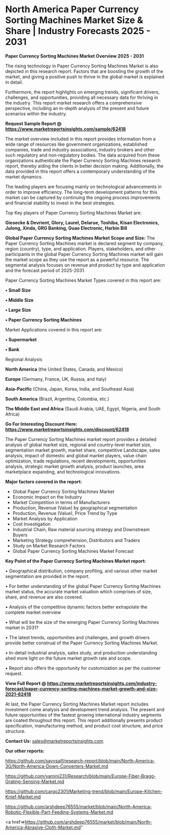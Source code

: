 # North America Paper Currency Sorting Machines Market Size & Share | Industry Forecasts 2025 - 2031

<Strong> Paper Currency Sorting Machines Market Overview 2025 - 2031</strong>

The rising technology in Paper Currency Sorting Machines Market is also depicted in this research report. Factors that are boosting the growth of the market, and giving a positive push to thrive in the global market is explained in detail.

Furthermore, the report highlights on emerging trends, significant drivers, challenges, and opportunities, providing all necessary data for thriving in the industry. This report market research offers a comprehensive perspective, including an in-depth analysis of the present and future scenarios within the industry.

<strong>Request Sample Report @ <a href=https://www.marketreportsinsights.com/sample/62418>https://www.marketreportsinsights.com/sample/62418</a></strong>

The market overview included in this report provides information from a wide range of resources like government organizations, established companies, trade and industry associations, industry brokers and other such regulatory and non-regulatory bodies. The data acquired from these organizations authenticate the Paper Currency Sorting Machines research report, thereby aiding the clients in better decision making. Additionally, the data provided in this report offers a contemporary understanding of the market dynamics.

The leading players are focusing mainly on technological advancements in order to improve efficiency. The long-term development patterns for this market can be captured by continuing the ongoing process improvements and financial stability to invest in the best strategies.

Top Key players of Paper Currency Sorting Machines Market are:

<strong>Giesecke & Devrient, Glory, Laurel, Delarue, Toshiba, Kisan Electronics, Julong, Xinda, GRG Banking, Guao Electronic, Harbin Bill</strong>

<strong><b>Global Paper Currency Sorting Machines Market Scope and Size:</b></strong>
The Paper Currency Sorting Machines market is declared segment by company, region (country), type, and application. Players, stakeholders, and other participants in the global Paper Currency Sorting Machines market will gain the market scope as they use the report as a powerful resource. The segmental analysis focuses on revenue and product by type and application and the forecast period of 2025-2031.

Paper Currency Sorting Machines Market Types covered in this report are:

<strong>• Small Size

• Middle Size

• Large Size

• Paper Currency Sorting Machines</strong>

Market Applications covered in this report are:

<strong>• Supermarket

• Bank</strong> 

Regional Analysis

<strong>North America</strong> (the United States, Canada, and Mexico)

<strong>Europe</strong> (Germany, France, UK, Russia, and Italy)

<strong>Asia-Pacific</strong> (China, Japan, Korea, India, and Southeast Asia)

<strong>South America</strong> (Brazil, Argentina, Colombia, etc.)

<strong>The Middle East and Africa</strong> (Saudi Arabia, UAE, Egypt, Nigeria, and South Africa)

<strong>Go For Interesting Discount Here: <a href=https://www.marketreportsinsights.com/discount/62418>https://www.marketreportsinsights.com/discount/62418</a></strong>

The Paper Currency Sorting Machines market report provides a detailed analysis of global market size, regional and country-level market size, segmentation market growth, market share, competitive Landscape, sales analysis, impact of domestic and global market players, value chain optimization, trade regulations, recent developments, opportunities analysis, strategic market growth analysis, product launches, area marketplace expanding, and technological innovations.

<strong><b>Major factors covered in the report:</b></strong>
<ul>
  <li>Global Paper Currency Sorting Machines Market </li>
  <li>Economic Impact on the Industry</li>
  <li>Market Competition in terms of Manufacturers</li>
  <li>Production, Revenue (Value) by geographical segmentation</li>
  <li>Production, Revenue (Value), Price Trend by Type</li>
  <li>Market Analysis by Application</li>
  <li>Cost Investigation</li>
  <li>Industrial Chain, Raw material sourcing strategy and Downstream Buyers</li>
  <li>Marketing Strategy comprehension, Distributors and Traders</li>
  <li>Study on Market Research Factors</li>
  <li>Global Paper Currency Sorting Machines Market Forecast</li>
</ul>

<strong><b>Key Point of the Paper Currency Sorting Machines Market report:</b></strong>

• Geographical distribution, company profiling, and various other market segmentation are provided in the report.

• For better understanding of the global Paper Currency Sorting Machines market status, the accurate market valuation which comprises of size, share, and revenue are also covered.

• Analysis of the competitive dynamic factors better extrapolate the complete market overview

• What will be the size of the emerging Paper Currency Sorting Machines market in 2031?

• The latest trends, opportunities and challenges, and growth drivers provide better construal of the Paper Currency Sorting Machines Market.

• In-detail industrial analysis, sales study, and production understanding shed more light on the future market growth rate and scope.

• Report also offers the opportunity for customization as per the customer request.

<strong><b>View Full Report @ <a href=https://www.marketreportsinsights.com/industry-forecast/paper-currency-sorting-machines-market-growth-and-size-2021-62418>https://www.marketreportsinsights.com/industry-forecast/paper-currency-sorting-machines-market-growth-and-size-2021-62418</a></b></strong>


At last, the Paper Currency Sorting Machines Market report includes investment come analysis and development trend analysis. The present and future opportunities of the fastest growing international industry segments are coated throughout this report. This report additionally presents product specification, manufacturing method, and product cost structure, and price structure.

<strong>Contact Us:</strong>
sales@marketreportsinsights.com

<strong>Our other reports:</strong>

<a href=https://github.com/sayysaif/research-report/blob/main/North-America-3G/North-America-Down-Converters-Market.md>https://github.com/sayysaif/research-report/blob/main/North-America-3G/North-America-Down-Converters-Market.md</a>

<a href=https://github.com/yamini231/Research/blob/main/Europe-Fiber-Bragg-Grating-Sensing-Market.md>https://github.com/yamini231/Research/blob/main/Europe-Fiber-Bragg-Grating-Sensing-Market.md</a>

<a href=https://github.com/cargo2301/Marketing-trend/blob/main/Europe-Kitchen-Knief-Market.md>https://github.com/cargo2301/Marketing-trend/blob/main/Europe-Kitchen-Knief-Market.md</a>

<a href=https://github.com/arshdeep76555/market/blob/main/North-America-Robotic-Flexible-Part-Feeding-Systems-Market.md>https://github.com/arshdeep76555/market/blob/main/North-America-Robotic-Flexible-Part-Feeding-Systems-Market.md</a>

<a href=>https://github.com/arshdeep76555/market/blob/main/North-America-Abrasive-Cloth-Market.md</a>"

